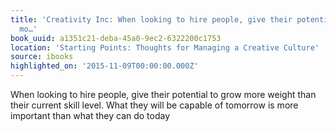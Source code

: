 ```yaml
---
title: 'Creativity Inc: When looking to hire people, give their potential to grow
  mo…'
book_uuid: a1351c21-deba-45a0-9ec2-6322200c1753
location: 'Starting Points: Thoughts for Managing a Creative Culture'
source: ibooks
highlighted_on: '2015-11-09T00:00:00.000Z'
---
```


When looking to hire people, give their potential to grow more weight than their current skill level. What they will be capable of tomorrow is more important than what they can do today